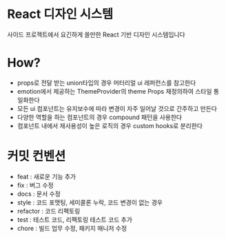 # React 디자인 시스템

사이드 프로젝트에서 요긴하게 쓸만한 React 기반 디자인 시스템입니다

# How?

- props로 전달 받는 union타입의 경우 머터리얼 ui 레퍼런스를 참고한다
- emotion에서 제공하는 ThemeProvider의 theme Props 재정의하여 스타일 통일화한다
- 모든 ui 컴포넌트는 유지보수에 따라 변경이 자주 일어날 것으로 간주하고 만든다
- 다양한 역할을 하는 컴포넌트의 경우 compound 패턴을 사용한다
- 컴포넌트 내에서 재사용성이 높은 로직의 경우 custom hooks로 분리한다

# 커밋 컨벤션

- feat : 새로운 기능 추가
- fix : 버그 수정
- docs : 문서 수정
- style : 코드 포맷팅, 세미콜론 누락, 코드 변경이 없는 경우
- refactor : 코드 리펙토링
- test : 테스트 코드, 리펙토링 테스트 코드 추가
- chore : 빌드 업무 수정, 패키지 매니저 수정
